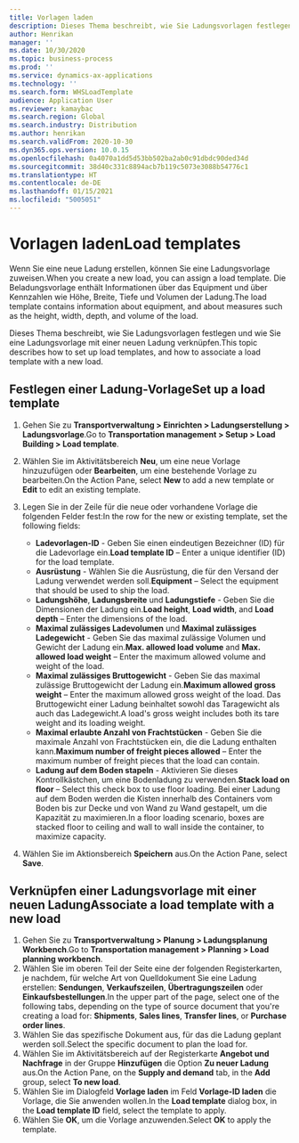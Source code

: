 ```yaml
---
title: Vorlagen laden
description: Dieses Thema beschreibt, wie Sie Ladungsvorlagen festlegen und wie Sie eine Ladungsvorlage mit einer neuen Ladung verknüpfen.
author: Henrikan
manager: ''
ms.date: 10/30/2020
ms.topic: business-process
ms.prod: ''
ms.service: dynamics-ax-applications
ms.technology: ''
ms.search.form: WHSLoadTemplate
audience: Application User
ms.reviewer: kamaybac
ms.search.region: Global
ms.search.industry: Distribution
ms.author: henrikan
ms.search.validFrom: 2020-10-30
ms.dyn365.ops.version: 10.0.15
ms.openlocfilehash: 0a4070a1dd5d53bb502ba2ab0c91dbdc90ded34d
ms.sourcegitcommit: 38d40c331c8894acb7b119c5073e3088b54776c1
ms.translationtype: HT
ms.contentlocale: de-DE
ms.lasthandoff: 01/15/2021
ms.locfileid: "5005051"
---
```

# <a name="load-templates"></a><span data-ttu-id="576ab-103">Vorlagen laden</span><span class="sxs-lookup"><span data-stu-id="576ab-103">Load templates</span></span>

<span data-ttu-id="576ab-104">Wenn Sie eine neue Ladung erstellen, können Sie eine Ladungsvorlage zuweisen.</span><span class="sxs-lookup"><span data-stu-id="576ab-104">When you create a new load, you can assign a load template.</span></span> <span data-ttu-id="576ab-105">Die Beladungsvorlage enthält Informationen über das Equipment und über Kennzahlen wie Höhe, Breite, Tiefe und Volumen der Ladung.</span><span class="sxs-lookup"><span data-stu-id="576ab-105">The load template contains information about equipment, and about measures such as the height, width, depth, and volume of the load.</span></span>

<span data-ttu-id="576ab-106">Dieses Thema beschreibt, wie Sie Ladungsvorlagen festlegen und wie Sie eine Ladungsvorlage mit einer neuen Ladung verknüpfen.</span><span class="sxs-lookup"><span data-stu-id="576ab-106">This topic describes how to set up load templates, and how to associate a load template with a new load.</span></span>

## <a name="set-up-a-load-template"></a><span data-ttu-id="576ab-107">Festlegen einer Ladung-Vorlage</span><span class="sxs-lookup"><span data-stu-id="576ab-107">Set up a load template</span></span>

1. <span data-ttu-id="576ab-108">Gehen Sie zu **Transportverwaltung \> Einrichten \> Ladungserstellung \> Ladungsvorlage**.</span><span class="sxs-lookup"><span data-stu-id="576ab-108">Go to **Transportation management \> Setup \> Load Building \> Load template**.</span></span>
1. <span data-ttu-id="576ab-109">Wählen Sie im Aktivitätsbereich **Neu**, um eine neue Vorlage hinzuzufügen oder **Bearbeiten**, um eine bestehende Vorlage zu bearbeiten.</span><span class="sxs-lookup"><span data-stu-id="576ab-109">On the Action Pane, select **New** to add a new template or **Edit** to edit an existing template.</span></span>
1. <span data-ttu-id="576ab-110">Legen Sie in der Zeile für die neue oder vorhandene Vorlage die folgenden Felder fest:</span><span class="sxs-lookup"><span data-stu-id="576ab-110">In the row for the new or existing template, set the following fields:</span></span>

    - <span data-ttu-id="576ab-111">**Ladevorlagen-ID** - Geben Sie einen eindeutigen Bezeichner (ID) für die Ladevorlage ein.</span><span class="sxs-lookup"><span data-stu-id="576ab-111">**Load template ID** – Enter a unique identifier (ID) for the load template.</span></span>
    - <span data-ttu-id="576ab-112">**Ausrüstung** - Wählen Sie die Ausrüstung, die für den Versand der Ladung verwendet werden soll.</span><span class="sxs-lookup"><span data-stu-id="576ab-112">**Equipment** – Select the equipment that should be used to ship the load.</span></span>
    - <span data-ttu-id="576ab-113">**Ladungshöhe**, **Ladungsbreite** und **Ladungstiefe** - Geben Sie die Dimensionen der Ladung ein.</span><span class="sxs-lookup"><span data-stu-id="576ab-113">**Load height**, **Load width**, and **Load depth** – Enter the dimensions of the load.</span></span>
    - <span data-ttu-id="576ab-114">**Maximal zulässiges Ladevolumen** und **Maximal zulässiges Ladegewicht** - Geben Sie das maximal zulässige Volumen und Gewicht der Ladung ein.</span><span class="sxs-lookup"><span data-stu-id="576ab-114">**Max. allowed load volume** and **Max. allowed load weight** – Enter the maximum allowed volume and weight of the load.</span></span>
    - <span data-ttu-id="576ab-115">**Maximal zulässiges Bruttogewicht** - Geben Sie das maximal zulässige Bruttogewicht der Ladung ein.</span><span class="sxs-lookup"><span data-stu-id="576ab-115">**Maximum allowed gross weight** – Enter the maximum allowed gross weight of the load.</span></span> <span data-ttu-id="576ab-116">Das Bruttogewicht einer Ladung beinhaltet sowohl das Taragewicht als auch das Ladegewicht.</span><span class="sxs-lookup"><span data-stu-id="576ab-116">A load's gross weight includes both its tare weight and its loading weight.</span></span>
    - <span data-ttu-id="576ab-117">**Maximal erlaubte Anzahl von Frachtstücken** - Geben Sie die maximale Anzahl von Frachtstücken ein, die die Ladung enthalten kann.</span><span class="sxs-lookup"><span data-stu-id="576ab-117">**Maximum number of freight pieces allowed** – Enter the maximum number of freight pieces that the load can contain.</span></span>
    - <span data-ttu-id="576ab-118">**Ladung auf dem Boden stapeln** - Aktivieren Sie dieses Kontrollkästchen, um eine Bodenladung zu verwenden.</span><span class="sxs-lookup"><span data-stu-id="576ab-118">**Stack load on floor** – Select this check box to use floor loading.</span></span> <span data-ttu-id="576ab-119">Bei einer Ladung auf dem Boden werden die Kisten innerhalb des Containers vom Boden bis zur Decke und von Wand zu Wand gestapelt, um die Kapazität zu maximieren.</span><span class="sxs-lookup"><span data-stu-id="576ab-119">In a floor loading scenario, boxes are stacked floor to ceiling and wall to wall inside the container, to maximize capacity.</span></span>

1. <span data-ttu-id="576ab-120">Wählen Sie im Aktionsbereich **Speichern** aus.</span><span class="sxs-lookup"><span data-stu-id="576ab-120">On the Action Pane, select **Save**.</span></span>

## <a name="associate-a-load-template-with-a-new-load"></a><span data-ttu-id="576ab-121">Verknüpfen einer Ladungsvorlage mit einer neuen Ladung</span><span class="sxs-lookup"><span data-stu-id="576ab-121">Associate a load template with a new load</span></span>

1. <span data-ttu-id="576ab-122">Gehen Sie zu **Transportverwaltung \> Planung \> Ladungsplanung Workbench**.</span><span class="sxs-lookup"><span data-stu-id="576ab-122">Go to **Transportation management \> Planning \> Load planning workbench**.</span></span>
1. <span data-ttu-id="576ab-123">Wählen Sie im oberen Teil der Seite eine der folgenden Registerkarten, je nachdem, für welche Art von Quelldokument Sie eine Ladung erstellen: **Sendungen**, **Verkaufszeilen**, **Übertragungszeilen** oder **Einkaufsbestellungen**.</span><span class="sxs-lookup"><span data-stu-id="576ab-123">In the upper part of the page, select one of the following tabs, depending on the type of source document that you're creating a load for: **Shipments**, **Sales lines**, **Transfer lines**, or **Purchase order lines**.</span></span> 
1. <span data-ttu-id="576ab-124">Wählen Sie das spezifische Dokument aus, für das die Ladung geplant werden soll.</span><span class="sxs-lookup"><span data-stu-id="576ab-124">Select the specific document to plan the load for.</span></span>
1. <span data-ttu-id="576ab-125">Wählen Sie im Aktivitätsbereich auf der Registerkarte **Angebot und Nachfrage** in der Gruppe **Hinzufügen** die Option **Zu neuer Ladung** aus.</span><span class="sxs-lookup"><span data-stu-id="576ab-125">On the Action Pane, on the **Supply and demand** tab, in the **Add** group, select **To new load**.</span></span>
1. <span data-ttu-id="576ab-126">Wählen Sie im Dialogfeld **Vorlage laden** im Feld **Vorlage-ID laden** die Vorlage, die Sie anwenden wollen.</span><span class="sxs-lookup"><span data-stu-id="576ab-126">In the **Load template** dialog box, in the **Load template ID** field, select the template to apply.</span></span>
1. <span data-ttu-id="576ab-127">Wählen Sie **OK**, um die Vorlage anzuwenden.</span><span class="sxs-lookup"><span data-stu-id="576ab-127">Select **OK** to apply the template.</span></span>
